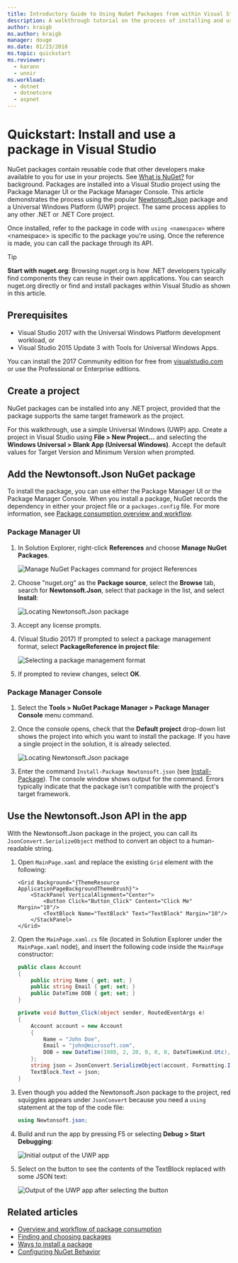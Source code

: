 ```yaml
---
title: Introductory Guide to Using NuGet Packages from within Visual Studio
description: A walkthrough tutorial on the process of installing and using a NuGet package in a Visual Studio project.
author: kraigb
ms.author: kraigb
manager: douge
ms.date: 01/23/2018
ms.topic: quickstart
ms.reviewer:
  - karann
  - unnir
ms.workload: 
  - dotnet
  - dotnetcore
  - aspnet
---
```


# Quickstart: Install and use a package in Visual Studio

NuGet packages contain reusable code that other developers make available to you for use in your projects. See [What is NuGet?](../What-is-NuGet.md) for background. Packages are installed into a Visual Studio project using the Package Manager UI or the Package Manager Console. This article demonstrates the process using the popular [Newtonsoft.Json](https://www.nuget.org/packages/Newtonsoft.Json/) package and a Universal Windows Platform (UWP) project. The same process applies to any other .NET or .NET Core project.

Once installed, refer to the package in code with `using <namespace>` where \<namespace\> is specific to the package you're using. Once the reference is made, you can call the package through its API.

> [!Tip]
> **Start with nuget.org**: Browsing nuget.org is how .NET developers typically find components they can reuse in their own applications. You can search nuget.org directly or find and install packages within Visual Studio as shown in this article.

## Prerequisites

- Visual Studio 2017 with the Universal Windows Platform development workload, or
- Visual Studio 2015 Update 3 with Tools for Universal Windows Apps.

You can install the 2017 Community edition for free from [visualstudio.com](https://www.visualstudio.com/) or use the Professional or Enterprise editions.

## Create a project

NuGet packages can be installed into any .NET project, provided that the package supports the same target framework as the project.

For this walkthrough, use a simple Universal Windows (UWP) app. Create a project in Visual Studio using **File > New Project...** and selecting the **Windows Universal > Blank App (Universal Windows)**. Accept the default values for Target Version and Minimum Version when prompted.

## Add the Newtonsoft.Json NuGet package

To install the package, you can use either the Package Manager UI or the Package Manager Console. When you install a package, NuGet records the dependency in either your project file or a `packages.config` file. For more information, see [Package consumption overview and workflow](../consume-packages/Overview-and-Workflow.md).

### Package Manager UI

1. In Solution Explorer, right-click **References** and choose **Manage NuGet Packages**.

    ![Manage NuGet Packages command for project References](media/QS_Use-02-ManageNuGetPackages.png)

1. Choose "nuget.org" as the **Package source**, select the **Browse** tab, search for **Newtonsoft.Json**, select that package in the list, and select **Install**:

    ![Locating Newtonsoft.Json package](media/QS_Use-03-NewtonsoftJson.png)

1. Accept any license prompts.

1. (Visual Studio 2017) If prompted to select a package management format, select **PackageReference in project file**:

    ![Selecting a package management format](media/QS_Use-03b-SelectFormat.png)

1. If prompted to review changes, select **OK**.

### Package Manager Console

1. Select the **Tools > NuGet Package Manager > Package Manager Console** menu command.

1. Once the console opens, check that the **Default project** drop-down list shows the project into which you want to install the package. If you have a single project in the solution, it is already selected.

    ![Locating Newtonsoft.Json package](media/QS_Use-08-Console1.png)

1. Enter the command `Install-Package Newtonsoft.json` (see [Install-Package](../tools/ps-ref-install-package.md)). The console window shows output for the command. Errors typically indicate that the package isn't compatible with the project's target framework.

## Use the Newtonsoft.Json API in the app

With the Newtonsoft.Json package in the project, you can call its `JsonConvert.SerializeObject` method to convert an object to a human-readable string.

1. Open `MainPage.xaml` and replace the existing `Grid` element with the following:

    ```xaml
    <Grid Background="{ThemeResource ApplicationPageBackgroundThemeBrush}">
        <StackPanel VerticalAlignment="Center">
            <Button Click="Button_Click" Content="Click Me" Margin="10"/>
            <TextBlock Name="TextBlock" Text="TextBlock" Margin="10"/>
        </StackPanel>
    </Grid>
    ```

1. Open the `MainPage.xaml.cs` file (located in Solution Explorer under the `MainPage.xaml` node), and insert the following code inside the `MainPage` constructor:

    ```cs
    public class Account
    {
        public string Name { get; set; }
        public string Email { get; set; }
        public DateTime DOB { get; set; }
    }

    private void Button_Click(object sender, RoutedEventArgs e)
    {
        Account account = new Account
        {
            Name = "John Doe",
            Email = "john@microsoft.com",
            DOB = new DateTime(1980, 2, 20, 0, 0, 0, DateTimeKind.Utc),
        };
        string json = JsonConvert.SerializeObject(account, Formatting.Indented);
        TextBlock.Text = json;
    }
    ```

1. Even though you added the Newtonsoft.Json package to the project, red squiggles appears under `JsonConvert` because you need a `using` statement at the top of the code file:

    ```cs
    using Newtonsoft.json;
    ```

1. Build and run the app by pressing F5 or selecting **Debug > Start Debugging**:

    ![Initial output of the UWP app](media/QS_Use-06-AppStart.png)

1. Select on the button to see the contents of the TextBlock replaced with some JSON text:

    ![Output of the UWP app after selecting the button](media/QS_Use-07-AppEnd.png)

## Related articles

- [Overview and workflow of package consumption](../consume-packages/overview-and-workflow.md)
- [Finding and choosing packages](../consume-packages/finding-and-choosing-packages.md)
- [Ways to install a package](../consume-packages/ways-to-install-a-package.md)
- [Configuring NuGet Behavior](../consume-packages/configuring-nuget-behavior.md)
